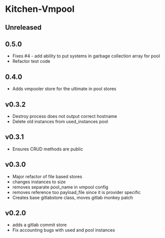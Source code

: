 # Kitchen-Vmpool

## Unreleased

## 0.5.0
 * Fixes #4 - add ability to put systems in garbage collection array for pool
 * Refactor test code
## 0.4.0
 * Adds vmpooler store for the ultimate in pool stores

## v0.3.2
 * Destroy process does not output correct hostname
 * Delete old instances from used_instances pool

## v0.3.1
 * Ensures CRUD methods are public
 
## v0.3.0
 * Major refactor of file based stores
 * changes instances to size
 * removes separate pool_name in vmpool config
 * removes reference too payload_file since it is provider specific
 * Creates base gitlabstore class, moves gitlab monkey patch
 
## v0.2.0
 * adds a gitlab commit store
 * Fix accounting bugs with used and pool instances
